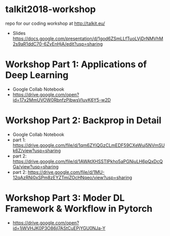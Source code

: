 # talkit2018-workshop
repo for our coding workshop at http://talkit.eu/

* Slides
https://docs.google.com/presentation/d/1god6ZSmLLfTuoLVjDrNMVhM2s9aR1ddC70-6ZvEnHjA/edit?usp=sharing

# Workshop Part 1: Applications of Deep Learning

* Google Collab Notebook
* https://drive.google.com/open?id=17x2MmUVOW0RbnfzPibwsVIuvK6Y5-w2D

# Workshop Part 2: Backprop in Detail
* Google Collab Notebook
* part 1: https://drive.google.com/file/d/1qm6ZYiQGzCLmEDF59CXeWuj5NVmSUk6Z/view?usp=sharing
* part 2: https://drive.google.com/file/d/1AWAtXHSSTlPkho5aPGNiuLH6pQxDcQGa/view?usp=sharing
* part 2: https://drive.google.com/file/d/1MU-12qAzRNi0xSPm8zEYZTmiZOcHNqeo/view?usp=sharing

# Workshop Part 3: Moder DL Framework & Workflow in Pytorch

* https://drive.google.com/open?id=1jWVHJK0P3O86jl7AStCuEPjYGU0NJa-Y
